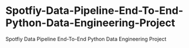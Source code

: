 # Spotfiy-Data-Pipeline-End-To-End-Python-Data-Engineering-Project
Spotfiy Data Pipeline End-To-End Python Data Engineering Project
